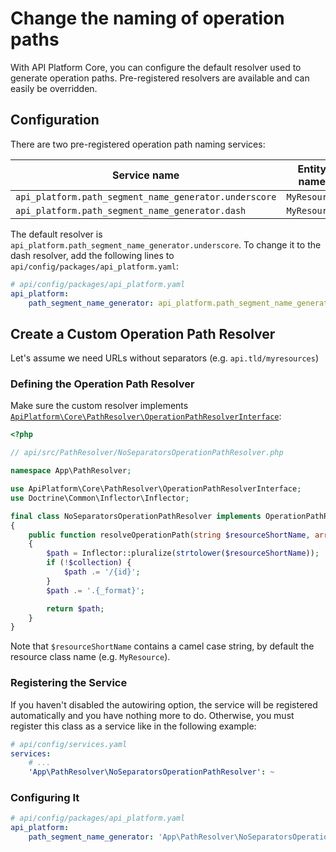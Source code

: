 # Change the naming of operation paths

With API Platform Core, you can configure the default resolver used to generate operation paths.
Pre-registered resolvers are available and can easily be overridden.

## Configuration

There are two pre-registered operation path naming services:

Service name                                          | Entity name  | Path result
------------------------------------------------------|--------------|----------------
`api_platform.path_segment_name_generator.underscore` | `MyResource` | `/my_resources`
`api_platform.path_segment_name_generator.dash`       | `MyResource` | `/my-resources`

The default resolver is `api_platform.path_segment_name_generator.underscore`.
To change it to the dash resolver, add the following lines to `api/config/packages/api_platform.yaml`:

```yaml
# api/config/packages/api_platform.yaml
api_platform:
    path_segment_name_generator: api_platform.path_segment_name_generator.dash
```

## Create a Custom Operation Path Resolver

Let's assume we need URLs without separators (e.g. `api.tld/myresources`)

### Defining the Operation Path Resolver

Make sure the custom resolver implements [`ApiPlatform\Core\PathResolver\OperationPathResolverInterface`](https://github.com/api-platform/core/blob/master/src/PathResolver/OperationPathResolverInterface.php):

```php
<?php

// api/src/PathResolver/NoSeparatorsOperationPathResolver.php

namespace App\PathResolver;

use ApiPlatform\Core\PathResolver\OperationPathResolverInterface;
use Doctrine\Common\Inflector\Inflector;

final class NoSeparatorsOperationPathResolver implements OperationPathResolverInterface
{
    public function resolveOperationPath(string $resourceShortName, array $operation, bool $collection) : string
    {
        $path = Inflector::pluralize(strtolower($resourceShortName));
        if (!$collection) {
            $path .= '/{id}';
        }
        $path .= '.{_format}';

        return $path;
    }
}
```

Note that `$resourceShortName` contains a camel case string, by default the resource class name (e.g. `MyResource`).

### Registering the Service

If you haven't disabled the autowiring option, the service will be registered automatically and you have nothing more to
do.
Otherwise, you must register this class as a service like in the following example:

```yaml
# api/config/services.yaml
services:
    # ...
    'App\PathResolver\NoSeparatorsOperationPathResolver': ~
```

### Configuring It

```yaml
# api/config/packages/api_platform.yaml
api_platform:
    path_segment_name_generator: 'App\PathResolver\NoSeparatorsOperationPathResolver'
```
